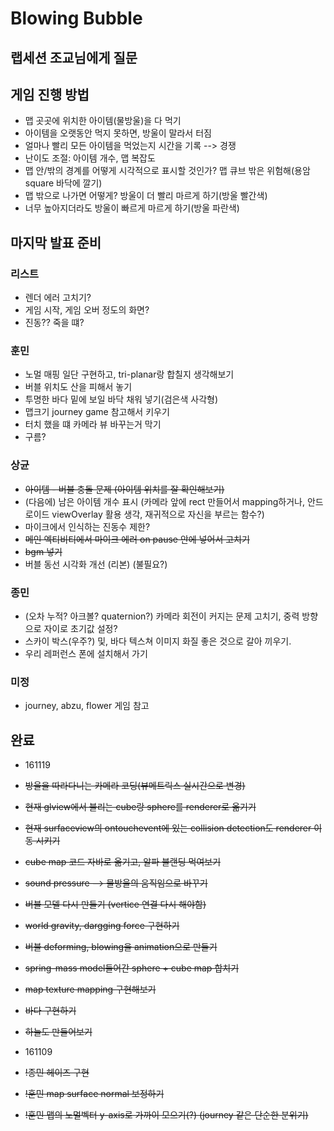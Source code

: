 # Blowing Bubble

## 랩세션 조교님에게 질문

## 게임 진행 방법
* 맵 곳곳에 위치한 아이템(물방울)을 다 먹기
* 아이템을 오랫동안 먹지 못하면, 방울이 말라서 터짐
* 얼마나 빨리 모든 아이템을 먹었는지 시간을 기록 --> 경쟁
* 난이도 조절: 아이템 개수, 맵 복잡도
* 맵 안/밖의 경계를 어떻게 시각적으로 표시할 것인가? 맵 큐브 밖은 위험해(용암 square 바닥에 깔기)
* 맵 밖으로 나가면 어떻게? 방울이 더 빨리 마르게 하기(방울 빨간색)
* 너무 높아지더라도 방울이 빠르게 마르게 하기(방울 파란색)

## 마지막 발표 준비

### 리스트
* 렌더 에러 고치기?
* 게임 시작, 게임 오버 정도의 화면? 
* 진동?? 죽을 떄?

### 훈민 
* 노멀 매핑 일단 구현하고, tri-planar랑 합칠지 생각해보기
* 버블 위치도 산을 피해서 놓기
* 투명한 바다 밑에 보일 바닥 채워 넣기(검은색 사각형)
* 맵크기 journey game 참고해서 키우기
* 터치 했을 떄 카메라 뷰 바꾸는거 막기
* 구름?

### 상균
* ~~아이템 - 버블 충돌 문제 (아이템 위치를 잘 확인해보기)~~
* (다음에) 남은 아이템 개수 표시 (카메라 앞에 rect 만들어서 mapping하거나, 안드로이드 viewOverlay 활용 생각, 재귀적으로 자신을 부르는 함수?)
* 마이크에서 인식하는 진동수 제한?
* ~~메인 엑티비티에서 마이크 에러 on pause 안에 넣어서 고치기~~
* ~~bgm 넣기~~
* 버블 동선 시각화 개선 (리본) (불필요?)

### 종민
* (오차 누적? 아크볼? quaternion?) 카메라 회전이 커지는 문제 고치기, 중력 방향으로 자이로 초기값 설정? 
* 스카이 박스(우주?) 및, 바다 텍스쳐 이미지 화질 좋은 것으로 갈아 끼우기.
* 우리 레퍼런스 폰에 설치해서 가기  


### 미정
* journey, abzu, flower 게임 참고

## 완료
* 161119
* ~~방울을 따라다니는 카메라 코딩(뷰메트릭스 실시간으로 변경)~~
* ~~현재 glview에서 불리는 cube랑 sphere를 renderer로 옮기기~~
* ~~현재 surfaceview의 ontouchevent에 있는 collision detection도 renderer 이동 시키기~~
* ~~cube map 코드 자바로 옮기고, 알파 블랜딩 먹여보기~~
* ~~sound pressure --> 물방울의 움직임으로 바꾸기~~
* ~~버블 모델 다시 만들기 (vertice 연결 다시 해야함)~~
* ~~world gravity, dargging force 구현하기~~
* ~~버블 deforming, blowing을 animation으로 만들기~~
* ~~spring-mass model들어간 sphere + cube map 합치기~~ 
* ~~map texture mapping 구현해보기~~
* ~~바다 구현하기~~
* ~~하늘도 만들어보기~~

* 161109
* ~~!종민 헤이즈 구현~~ 
* ~~!훈민 map surface normal 보정하기~~
* ~~!훈민 맵의 노멀벡터 y-axis로 가까이 모으기(?) (journey 같은 단순한 분위기)~~
